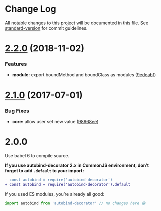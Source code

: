 # Change Log

All notable changes to this project will be documented in this file. See [standard-version](https://github.com/conventional-changelog/standard-version) for commit guidelines.

<a name="2.2.0"></a>
# [2.2.0](https://github.com/andreypopp/autobind-decorator/compare/v2.1.0...v2.2.0) (2018-11-02)


### Features

* **module:** export boundMethod and boundClass as modules ([9edeabf](https://github.com/andreypopp/autobind-decorator/commit/9edeabf))



<a name="2.1.0"></a>
# [2.1.0](https://github.com/andreypopp/autobind-decorator/compare/v2.0.0...v2.1.0) (2017-07-01)


### Bug Fixes

* **core:** allow user set new value ([98968ee](https://github.com/andreypopp/autobind-decorator/commit/98968ee))



# 2.0.0

Use babel 6 to compile source.

**If you use autobind-decorator 2.x in CommonJS environment, don’t forget to add `.default` to your import:**

```diff
- const autobind = require('autobind-decorator')
+ const autobind = require('autobind-decorator').default
```

If you used ES modules, you’re already all good:

```js
import autobind from 'autobind-decorator' // no changes here 😀
```
